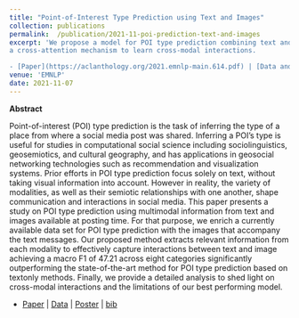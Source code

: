 ```yaml
---
title: "Point-of-Interest Type Prediction using Text and Images"
collection: publications
permalink:  /publication/2021-11-poi-prediction-text-and-images
excerpt: 'We propose a model for POI type prediction combining text and image using a modality gate to control the amount of information needed from the text and image, and
a cross-attention mechanism to learn cross-modal interactions.

- [Paper](https://aclanthology.org/2021.emnlp-main.614.pdf) | [Data and Code](https://github.com/danaesavi/poi-type-prediction) | [Poster](https://danaesavi.github.io/files/VPOI_Poster.pdf) [bib](https://aclanthology.org/2021.emnlp-main.614.bib) '
venue: 'EMNLP'
date: 2021-11-07
---
```


**Abstract**

Point-of-interest (POI) type prediction is the
task of inferring the type of a place from where
a social media post was shared. Inferring a
POI’s type is useful for studies in computational social science including sociolinguistics,
geosemiotics, and cultural geography, and has
applications in geosocial networking technologies such as recommendation and visualization systems. Prior efforts in POI type prediction focus solely on text, without taking visual information into account. However in reality, the variety of modalities, as well as their
semiotic relationships with one another, shape
communication and interactions in social media. This paper presents a study on POI type
prediction using multimodal information from
text and images available at posting time. For
that purpose, we enrich a currently available
data set for POI type prediction with the images that accompany the text messages. Our
proposed method extracts relevant information
from each modality to effectively capture interactions between text and image achieving
a macro F1 of 47.21 across eight categories
significantly outperforming the state-of-the-art
method for POI type prediction based on textonly methods. Finally, we provide a detailed
analysis to shed light on cross-modal interactions and the limitations of our best performing model.

- [Paper](https://aclanthology.org/2021.emnlp-main.614.pdf) | [Data](https://github.com/danaesavi/poi-type-prediction) | [Poster](https://danaesavi.github.io/files/VPOI_Poster.pdf) | [bib](https://aclanthology.org/2021.emnlp-main.614.bib)
